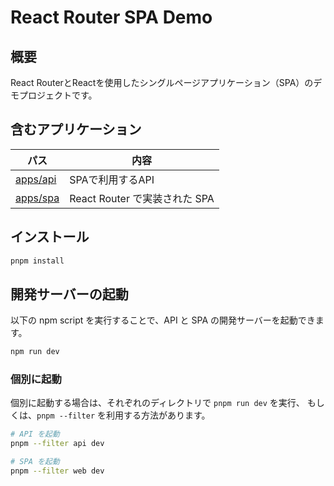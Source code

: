 # React Router SPA Demo

## 概要

React RouterとReactを使用したシングルページアプリケーション（SPA）のデモプロジェクトです。

## 含むアプリケーション

| パス                   | 内容                          |
| ---------------------- | ----------------------------- |
| [apps/api](./apps/api) | SPAで利用するAPI              |
| [apps/spa](./apps/spa) | React Router で実装された SPA |

## インストール

```bash
pnpm install
```

## 開発サーバーの起動

以下の npm script を実行することで、API と SPA の開発サーバーを起動できます。

```bash
npm run dev
```

### 個別に起動

個別に起動する場合は、それぞれのディレクトリで `pnpm run dev` を実行、
もしくは、`pnpm --filter` を利用する方法があります。

```bash
# API を起動
pnpm --filter api dev

# SPA を起動
pnpm --filter web dev
```
